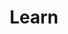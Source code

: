 ---
title: "Learn"
draft: false
weight: 3
type: docs
icon: mdi-book-open-variant
StartPage : '?'
---